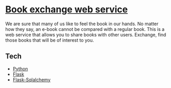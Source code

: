 # [Book exchange web service](https://smalllib.herokuapp.com/)
We are sure that many of us like to feel the book in our hands. No matter how they say, an e-book cannot be compared with a regular book.
This is a web service that allows you to share books with other users. Exchange, find those books that will be of interest to you.

## Tech
- [Python](https://www.python.org/)
- [Flask](https://flask.palletsprojects.com/en/2.1.x/)
- [Flask-Sqlalchemy](https://flask-sqlalchemy.palletsprojects.com/en/2.x/)
